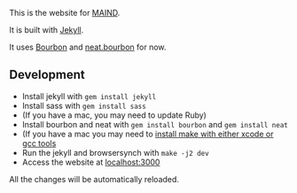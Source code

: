 This is the website for [MAIND](http://www.maind.supsi.ch/).

It is built with [Jekyll](https://jekyllrb.com/).

It uses [Bourbon](http://bourbon.io/) and [neat.bourbon](http://neat.bourbon.io/) for now.

## Development

* Install jekyll with ```gem install jekyll```
* Install sass with ```gem install sass```
* (If you have a mac, you may need to update Ruby)
* Install bourbon and neat with ```gem install bourbon``` and ```gem install neat```
* (If you have a mac you may need to [install make with either xcode or gcc tools](https://stackoverflow.com/questions/6767481/where-can-i-find-make-program-for-mac-os-x-lion)
* Run the jekyll and browsersynch with ```make -j2 dev```
* Access the website at [localhost:3000](http://localhost:3000/)

All the changes will be automatically reloaded.
